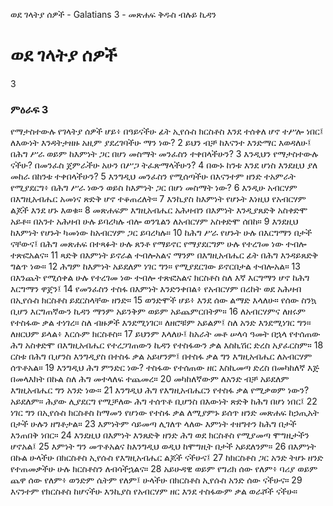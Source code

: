 ﻿
ወደ ገላትያ ሰዎች - Galatians 3 - መጽሐፍ ቅዱስ ብሉይ ኪዳን
# ወደ ገላትያ ሰዎች
3
### ምዕራፍ 3
 የማታስተውሉ የገላትያ ሰዎች ሆይ፥ በዓይናችሁ ፊት ኢየሱስ ክርስቶስ እንደ ተሰቀለ ሆኖ ተሥሎ ነበር፤ ለእውነት እንዳትታዘዙ አዚም ያደረገባችሁ ማን ነው?
2  ይህን ብቻ ከእናንተ እንድማር እወዳለሁ፤ በሕግ ሥራ ወይም ከእምነት ጋር በሆነ መስማት መንፈስን ተቀበላችሁን?
3  እንዲህን የማታስተውሉ ናችሁ? በመንፈስ ጀምራችሁ አሁን በሥጋ ትፈጽማላችሁን?
4  በውኑ ከንቱ እንደ ሆነስ እንደዚህ ያለ መከራ በከንቱ ተቀበላችሁን?
5  እንግዲህ መንፈስን የሚሰጣችሁ በእናንተም ዘንድ ተአምራት የሚያደርግ፥ በሕግ ሥራ ነውን ወይስ ከእምነት ጋር በሆነ መስማት ነው?
6  እንዲሁ አብርሃም በእግዚአብሔር አመነና ጽድቅ ሆኖ ተቆጠረለት።
7  እንኪያስ ከእምነት የሆኑት እነዚህ የአብርሃም ልጆች እንደ ሆኑ እወቁ።
8  መጽሐፍም እግዚአብሔር አሕዛብን በእምነት እንዲያጸድቅ አስቀድሞ አይቶ። በአንተ አሕዛብ ሁሉ ይባረካሉ ብሎ ወንጌልን ለአብርሃም አስቀድሞ ሰበከ።
9  እንደዚህ ከእምነት የሆኑት ካመነው ከአብርሃም ጋር ይባረካሉ።
10  ከሕግ ሥራ የሆኑት ሁሉ በእርግማን በታች ናቸውና፤ በሕግ መጽሐፍ በተጻፉት ሁሉ ጸንቶ የማይኖር የማያደርግም ሁሉ የተረገመ ነው ተብሎ ተጽፎአልና።
11  ጻድቅ በእምነት ይኖራል ተብሎአልና ማንም በእግዚአብሔር ፊት በሕግ እንዳይጸድቅ ግልጥ ነው።
12  ሕግም ከእምነት አይደለም ነገር ግን። የሚያደርገው ይኖርበታል ተብሎአል።
13  በእንጨት የሚሰቀል ሁሉ የተረገመ ነው ተብሎ ተጽፎአልና ክርስቶስ ስለ እኛ እርግማን ሆኖ ከሕግ እርግማን ዋጀን፤
14  የመንፈስን ተስፋ በእምነት እንድንቀበል፥ የአብርሃም በረከት ወደ አሕዛብ በኢየሱስ ክርስቶስ ይደርስላቸው ዘንድ።
15  ወንድሞች ሆይ፥ እንደ ሰው ልማድ እላለሁ። የሰው ስንኳ ቢሆን እርግጠኛውን ኪዳን ማንም አይንቅም ወይም አይጨምርበትም።
16  ለአብርሃምና ለዘሩም የተስፋው ቃል ተነገረ። ስለ ብዙዎች እንደሚነገር። ለዘሮቹም አይልም፤ ስለ አንድ እንደሚነገር ግን። ለዘርህም ይላል፥ እርሱም ክርስቶስ።
17  ይህንም እላለሁ፤ ከአራት መቶ ሠላሳ ዓመት በኋላ የተሰጠው ሕግ አስቀድሞ በእግዚአብሔር የተረጋገጠውን ኪዳን የተስፋውን ቃል እስኪሽር ድረስ አያፈርስም።
18  ርስቱ በሕግ ቢሆንስ እንግዲያስ በተስፋ ቃል አይሆንም፤ በተስፋ ቃል ግን እግዚአብሔር ለአብርሃም ሰጥቶአል።
19  እንግዲህ ሕግ ምንድር ነው? ተስፋው የተሰጠው ዘር እስኪመጣ ድረስ በመካከለኛ እጅ በመላእክት በኩል ስለ ሕግ መተላለፍ ተጨመረ።
20  መካከለኛውም ለአንድ ብቻ አይደለም እግዚአብሔር ግን አንድ ነው።
21  እንግዲህ ሕግ የእግዚአብሔርን የተስፋ ቃል የሚቃወም ነውን? አይደለም። ሕያው ሊያደርግ የሚቻለው ሕግ ተሰጥቶ ቢሆንስ በእውነት ጽድቅ ከሕግ በሆነ ነበር፤
22  ነገር ግን በኢየሱስ ክርስቶስ ከማመን የሆነው የተስፋ ቃል ለሚያምኑ ይሰጥ ዘንድ መጽሐፍ ከኃጢአት በታች ሁሉን ዘግቶታል።
23  እምነትም ሳይመጣ ሊገለጥ ላለው እምነት ተዘግተን ከሕግ በታች እንጠበቅ ነበር።
24  እንደዚህ በእምነት እንጸድቅ ዘንድ ሕግ ወደ ክርስቶስ የሚያመጣ ሞግዚታችን ሆኖአል፤
25  እምነት ግን መጥቶአልና ከእንግዲህ ወዲህ ከሞግዚት በታች አይደለንም።
26  በእምነት በኩል ሁላችሁ በክርስቶስ ኢየሱስ የእግዚአብሔር ልጆች ናችሁና፤
27  ከክርስቶስ ጋር አንድ ትሆኑ ዘንድ የተጠመቃችሁ ሁሉ ክርስቶስን ለብሳችኋልና።
28  አይሁዳዊ ወይም የግሪክ ሰው የለም፥ ባሪያ ወይም ጨዋ ሰው የለም፥ ወንድም ሴትም የለም፤ ሁላችሁ በክርስቶስ ኢየሱስ አንድ ሰው ናችሁና።
29  እናንተም የክርስቶስ ከሆናችሁ እንኪያስ የአብርሃም ዘር እንደ ተስፋውም ቃል ወራሾች ናችሁ። 
